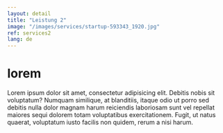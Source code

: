 ```yaml
---
layout: detail
title: "Leistung 2"
image: "/images/services/startup-593343_1920.jpg"
ref: services2
lang: de
---
```


# lorem

Lorem ipsum dolor sit amet, consectetur adipisicing elit. Debitis nobis sit voluptatum? Numquam similique, at blanditiis, itaque odio ut porro sed debitis nulla dolor magnam harum reiciendis laboriosam sunt vel repellat maiores sequi dolorem totam voluptatibus exercitationem. Fugit, ut natus quaerat, voluptatum iusto facilis non quidem, rerum a nisi harum.